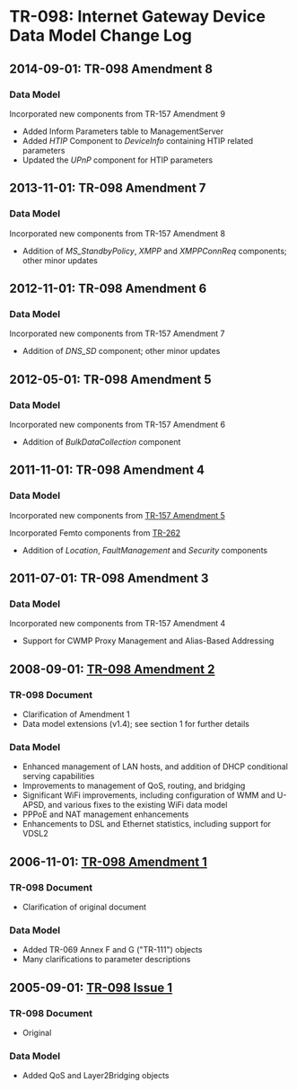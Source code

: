 <!-- do not edit! this file was created from PROJECT.yaml by project-parser.py -->

# TR-098: Internet Gateway Device Data Model Change Log

## 2014-09-01: TR-098 Amendment 8

### Data Model
Incorporated new components from TR-157 Amendment 9

* Added Inform Parameters table to ManagementServer
* Added *HTIP* Component to *DeviceInfo* containing HTIP related
  parameters
* Updated the *UPnP* component for HTIP parameters

## 2013-11-01: TR-098 Amendment 7

### Data Model
Incorporated new components from TR-157 Amendment 8

* Addition of *MS_StandbyPolicy*, *XMPP* and *XMPPConnReq*
  components; other minor updates

## 2012-11-01: TR-098 Amendment 6

### Data Model
Incorporated new components from TR-157 Amendment 7

* Addition of *DNS_SD* component; other minor updates

## 2012-05-01: TR-098 Amendment 5

### Data Model
Incorporated new components from TR-157 Amendment 6

* Addition of *BulkDataCollection* component

## 2011-11-01: TR-098 Amendment 4

### Data Model
Incorporated new components from [TR-157 Amendment 5]

Incorporated Femto components from [TR-262]

* Addition of *Location*, *FaultManagement* and *Security* components

## 2011-07-01: TR-098 Amendment 3

### Data Model
Incorporated new components from TR-157 Amendment 4

* Support for CWMP Proxy Management and Alias-Based Addressing

## 2008-09-01: [TR-098 Amendment 2]

### TR-098 Document
* Clarification of Amendment 1
* Data model extensions (v1.4); see section 1 for further details

### Data Model
* Enhanced management of LAN hosts, and addition of DHCP
  conditional serving capabilities
* Improvements to management of QoS, routing, and bridging
* Significant WiFi improvements, including configuration of WMM
  and U-APSD, and various fixes to the existing WiFi data model
* PPPoE and NAT management enhancements
* Enhancements to DSL and Ethernet statistics, including support
  for VDSL2

## 2006-11-01: [TR-098 Amendment 1]

### TR-098 Document
* Clarification of original document

### Data Model
* Added TR-069 Annex F and G ("TR-111") objects
* Many clarifications to parameter descriptions

## 2005-09-01: [TR-098 Issue 1]

### TR-098 Document
* Original

### Data Model
* Added QoS and Layer2Bridging objects

[TR-098 Amendment 1]: https://www.broadband-forum.org/download/TR-098_Amendment-1.pdf
[TR-098 Amendment 2]: https://www.broadband-forum.org/download/TR-098_Amendment-2.pdf
[TR-098 Issue 1]: https://www.broadband-forum.org/download/TR-098_Issue-1.pdf
[TR-157 Amendment 5]: https://www.broadband-forum.org/download/TR-157_Amendment-5.pdf
[TR-262]: https://www.broadband-forum.org/download/TR-262.pdf
